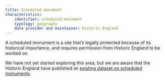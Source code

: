 ```yaml
---
title: Scheduled monument
characteristics:
    identifier: scheduled-monument
    typology: geography
    data provider and maintainer: Historic England
---
```


A scheduled monument is a site that’s legally protected because of its historical importance, and requires permission from Historic England to be worked on.

We have not yet started exploring this area, but we are aware that the Historic England have published an [existing dataset on scheduled monuments](https://historicengland.org.uk/listing/the-list/).
